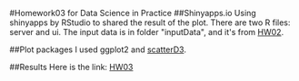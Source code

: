 #Homework03 for Data Science in Practice
##Shinyapps.io
Using shinyapps by RStudio to shared the result of the plot. There are two R files: server and ui. The input data is in folder "inputData", and it's from [HW02](https://github.com/casperhsia/dataScience_hw/tree/master/hw02).

##Plot packages
I used ggplot2 and [scatterD3](https://rawgit.com/juba/scatterD3/master/vignettes%2Fintroduction.html). 

##Results
Here is the link: [HW03](https://summer.shinyapps.io/hw03/)

